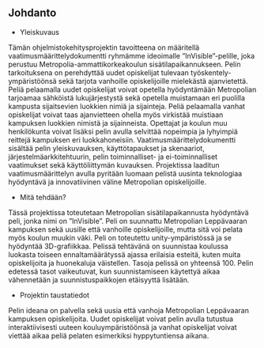 ## Johdanto

- Yleiskuvaus

Tämän ohjelmistokehitysprojektin tavoitteena on määritellä vaatimusmäärittelydokumentti
ryhmämme ideoimalle ”InVisible”-pelille, joka perustuu Metropolia-ammattikorkeakoulun sisätilapaikannukseen. 
Pelin tarkoituksena on perehdyttää uudet opiskelijat tulevaan työskentely-ympäristöönsä sekä tarjota vanhoille 
opiskelijoille mielekästä ajanvietettä. Peliä pelaamalla uudet opiskelijat voivat opetella hyödyntämään 
Metropolian tarjoamaa sähköistä lukujärjestystä sekä opetella muistamaan eri puolilla kampusta sijaitsevien 
luokkien nimiä ja sijainteja. Peliä pelaamalla vanhat opiskelijat voivat taas ajanvietteen ohella myös virkistää 
muistiaan kampuksen luokkien nimistä ja sijainneista. Opettajat ja koulun muu henkilökunta voivat lisäksi pelin 
avulla selvittää nopeimpia ja lyhyimpiä reittejä kampuksen eri luokkahoneisiin. Vaatimusmäärittelydokumentti sisältää pelin 
yleiskuvauksen, käyttötapaukset ja skenaariot, järjestelmäarkkitehtuurin, pelin toiminnalliset- ja ei-toiminnalliset 
vaatimukset sekä käyttöliittymän kuvauksen. Projektissa laaditun vaatimusmäärittelyn avulla pyritään luomaan pelistä 
uusinta teknologiaa hyödyntävä ja innovatiivinen väline Metropolian opiskelijoille.

- Mitä tehdään?

Tässä projektissa toteutetaan Metropolian sisätilapaikannusta hyödyntävä peli, jonka nimi on ”InVisible”. 
Peli on suunnattu Metropolian Leppävaaran kampuksen sekä uusille että vanhoille opiskelijoille, 
mutta sitä voi pelata myös koulun muukin väki. 
Peli on toteutettu unity-ympäristössä ja se hyödyntää 3D-grafiikkaa. 
Pelissä tehtävänä on suunnistaa koulussa luokasta toiseen ennaltamäärätyssä ajassa erilaisia esteitä, 
kuten muita opiskelijoita ja huonekaluja väistellen. Tasoja pelissä on yhteensä 100.
Pelin edetessä tasot vaikeutuvat, kun suunnistamiseen käytettyä aikaa vähennetään ja suunnistuspaikkojen etäisyyttä lisätään.

- Projektin taustatiedot

Pelin ideana on palvella sekä uusia että vanhoja Metropolian Leppävaaran kampuksen opiskelijoita. 
Uudet opiskelijat voivat pelin avulla tutustua interaktiivisesti uuteen kouluympäristöönsä ja 
vanhat opiskelijat voivat viettää aikaa peliä pelaten esimerkiksi hyppytuntiensa aikana.
